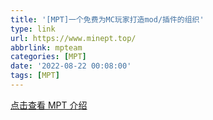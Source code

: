 ```yaml
---
title: '[MPT]一个免费为MC玩家打造mod/插件的组织'
type: link
url: https://www.minept.top/
abbrlink: mpteam
categories: [MPT]
date: '2022-08-22 00:08:00'
tags: [MPT]
---
```


[点击查看 MPT 介绍](https://off.cx/posts/mpt-introduction/)

<!-- more -->
